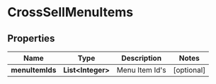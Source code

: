 
# CrossSellMenuItems

## Properties
Name | Type | Description | Notes
------------ | ------------- | ------------- | -------------
**menuItemIds** | **List&lt;Integer&gt;** | Menu Item Id&#39;s |  [optional]



